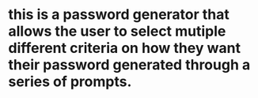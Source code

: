 # this is a password generator that allows the user to select mutiple different criteria on how they want their password generated through a series of prompts.
